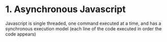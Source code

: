 # 1. Asynchronous Javascript

Javascript is single threaded, one command executed at a time, and has a synchronous execution model (each line of the code executed in order the code appears)
